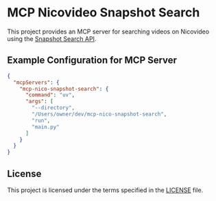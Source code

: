 # MCP Nicovideo Snapshot Search

This project provides an MCP server for searching videos on Nicovideo using the [Snapshot Search API](https://site.nicovideo.jp/search-api-docs/snapshot).

## Example Configuration for MCP Server

```json
{
  "mcpServers": {
    "mcp-nico-snapshot-search": {
      "command": "uv",
      "args": [
        "--directory",
        "/Users/owner/dev/mcp-nico-snapshot-search",
        "run",
        "main.py"
      ]
    }
  }
}
```

## License

This project is licensed under the terms specified in the [LICENSE](LICENSE) file.
